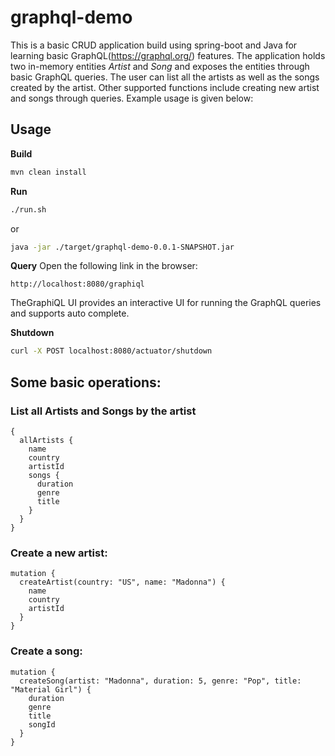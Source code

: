 # graphql-demo
This is a basic CRUD application build using spring-boot and Java for learning basic GraphQL(https://graphql.org/) features. The application holds two in-memory entities *Artist* and *Song* and exposes the entities through basic GraphQL queries. The user can list all the artists as well as the songs created by the artist. Other supported functions include creating new artist and songs through queries. Example usage is given below:

## Usage

__Build__
```bash
mvn clean install
```
__Run__

```bash
./run.sh
```

or
```bash
java -jar ./target/graphql-demo-0.0.1-SNAPSHOT.jar
```

__Query__
Open the following link in the browser:

```
http://localhost:8080/graphiql
```
TheGraphiQL UI provides an interactive UI for running the GraphQL queries and supports auto complete.

__Shutdown__
```bash
curl -X POST localhost:8080/actuator/shutdown
```

## Some basic operations:

### List all Artists and Songs by the artist
```
{
  allArtists {
    name
    country
    artistId
    songs {
      duration
      genre
      title
    }
  }
}
```

### Create a new artist:
```
mutation {
  createArtist(country: "US", name: "Madonna") {
    name
    country
    artistId
  }
}
```

### Create a song:
```
mutation {
  createSong(artist: "Madonna", duration: 5, genre: "Pop", title: "Material Girl") {
    duration
    genre
    title
    songId
  }
}
```
